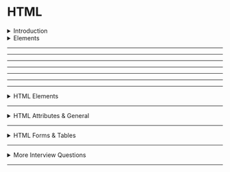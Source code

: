 # HTML

<details>
<summary>Introduction</summary>

### Introduction
**HTML** stands for **Hypertext Markup Language**

##### About HTML
* **HTML** stands for **Hypertext Markup Language**  
* **HTML** is used to create static web pages.
* Text Editor is the software for **HTML** coding.
* **HTML** file save with extension `.html`


##### HTML coding

**HTML** coding is a `Tag` based coding.

###### **HTML** Tags are two types  
    1. Container Tag : It has start Tag & End Tag.
    2. Empty Tag : It does not have an end tag.

`Container Tag`
   ```HTML
    <h1>Heading</h1>
    <p>Paragraph</p>
   ``` 

`Empty Tag`
 ```HTML
   <img src="image.png"/>
   <br/>
   <hr/>
   ``` 

* Attributes are used to give extra information to the html element.

* **HTML** elements tell the browser that how to display the content.

##### **HTML** document Structure  

An **HTML** document consists of three parts :
  1. DOCTYPE -> First Line containing HTML version information.
  2. Head Part -> html page configuration information. Head tag is for browser reading purpose
  3. Body part -> displaying content. Body tag is for client reading purpose

```HTML
<!DOCTYPE html>
<html>
  <head>
    Metadata elements
  </head>
  <body>
    content of webpage
  </body>
</html>
```

* **DOCKTYPE**  
  The doctype declaration tells the type/version of the HTML document to the browser.

* **Head Part**  
  The HTML head element is the container for the elements which provide extra information about the document (metadata).  
  It describes the properties of the document such as title, character set, style sheets, scripts, etc.

* **Body Part**  
  The HTML body element defines the main content of an HTML document that displays on the web page.

  It contains text content, paragraphs, headings, images, tables, links, videos, ...etc.

##### Element Syntax 
Element consist of a start tag, content, and end tag.

```HTML
<tag>Content</tag>
```

##### Attribute syntax
```HTML 
<tag attributeName="attributeValue">Content</tag>
```


##### Uses of **HTML**
* **Structuring web pages**  
   we can define the headings, paragraphs, and other contents of a web page.
* **Creating Hyperlinks**  
   we can navigate within the HTML document, to other web pages.
* **Embedding images and videos**  
   we can embed images and videos in the HTML document.

##### Advantages & Disadvantages of **HTML** 
* we can create only Static Web pages with HTML alone.
* By Combining HTML with CSS, we can create Responsive web pages.
* By Combining HTML with JavaScript, we can create dynamic web pages.


##### Difference between HTML and HTML5
HTML5 is more complete and easier than HTML4, it has lots of new tags like `<header>, <footer>, <navy>, <Audio>, <video>, <main>` ...etc.  
It also supports graphics. In the following image, we have described all the essential terms related to HTML and HTML5
</details>

<details>
<summary>Elements</summary>

### Elements

In general, HTML elements can be divide into two categories.
1. Block-Level Elements
2. Inline Elements

##### Block-Level Elements
These elements always start in a new line and take up the full width available. So, an HTML Block-Level element occupies the entire horizontal space of its parent element.
```HTML 
<h1>Heading</h1>
```

* h1
* p
* div

##### In-Line Elements
These elements do not start in a new line and only take up as much width as necessary.
```HTML
<p>I am <a href="http://www.google.com">Google</a> link</p>
```



##### Nested **HTML**
HTML elements can be nested.

It means that the HTML element can be placed inside another HTML element.

```HTML
<div>
  <h1>Heading</h1>
  <p>I am pragraph.</p>
</div>
```
</details>

</details>

---
---
---
---
---
---
---

<details>
<summary>HTML Elements</summary>

##### use of anchor element
We use the HTML anchor elements to navigate to other web resources or a specific HTML element within the HTML document. They are also called as Hyperlinks/ Links.

```HTML
<a href="URL">Content</a>
```

##### Heading & Paragraph Elements
**Heading**  
HTML defines six levels of headings.
HTML headings are defined with the h1 to h6 elements.

* The HTML h1 element defines the most important heading of an HTML document.
* The HTML h6 element defines the least important heading of an HTML document.


```HTML 
<h1>heading</h1>
<h2>heading</h2>
<h3>heading</h3>
<h4>heading</h4>
<h5>heading</h5>
<h6>heading</h6>
```

**Paragraph Element**  
The HTML p element defines the paragraph of an HTML document.
```Javascript
<p>I am Paragraph</p>
```


##### Difference between div & span Elements

**div**
The HTML div element is a block-level element

**span**
The HTML span element is an inline element

##### what is an HTML container Element
The HTML container element (div) defines a container. 

It can be used to wrap a group of elements and apply CSS styles to many elements at once.

##### What are HTML tags?
HTML Tags are like keywords that define how a web browser will format and display the content.

* With the help of tags, a web browser can distinguish between HTML elements and text.  
**Examples** : p, h1, br, hr, a, img, ul, ol, li, form, input, textarea, select, option



##### What is an HTML script element?
The HTML script element can be used to embed the JavaScript code.

It can contain scripting statements, or it points to an external script file through the src attribute.

```Javacsript
<script src="counter.js"></script>
```


##### How to add line breaks to an HTML paragraph element?
The HTML br element is used to add a line break to an HTML paragraph element. It breaks the text and continue it in the next line.

It is useful in writing poems, addresses, etc.
The HTML br element is a void element.
```Javascript
<h1 class="heading">
  Twinkle Twinkle Little Star
</h1>
<p>
  Twinkle, twinkle, little star, <br />
  How I wonder what you are! <br />
  Up above the world so high, <br />
  Like a diamond in the sky.
</p>
```

##### How to display images on the web page?
We can display images on the web page using the HTML img element.

Generally, the HTML img element requires two main HTML attributes.

src specifies the path to the image.

alt specifies an alternate text for the image.
```Javascript 
<img src="IMAGE_URL" alt="image" />
```

##### What are the attributes we can give to an HTML image element?
The attributes we can give to an HTML image element:  
src
alt
height
width
class, etc.

##### What is an HTML image element?
The HTML img element defines an Image.
```Javascript 
<img src="IMAGE_URL" alt="image" />
```

##### Does a hyperlink only apply to text?
We can use hyperlinks to text as well as images, buttons, etc.

```Javascript
<a href="link"> Link Text </a>
<a href="link"> <button>Click Here</button> </a>
<a href="link"> <img src="image.png" /> </a>
```

##### How to create a link in HTML and what is the HTML target attribute?

The HTML anchor element can be used to create the links on a web page.

It requires the HTML href attribute to specify the URL/ path of the page where the link goes to.
HTML target attribute:

The HTML target Attribute specifies where to open the linked web resource.

It can have the following values:

**_self** :	(Default value) It opens the document in the same window or tab as it was clicked.  
**_blank** :	It opens the document in a new window or tab.  
**_parent** :	It opens the document in a parent frame.  
**_top** :	It opens the document in a full-body window.


##### What is the difference between HTML anchor element and HTML link element?

* **HTML anchor element**  
  We use the HTML anchor element to navigate to other web resources or a specific element within the HTML document.

* **HTML link element**  
  We use the HTML link element to link the HTML and CSS files.

##### What is the difference between HTML script element and HTML link element?

* **HTML script element**
  We use the HTML script element to embed the JavaScript code to HTML file.
* **HTML link element** 
 We use the HTML link element to link the HTML and CSS files. 

##### What are the differences between the HTML ordered List and the HTML unordered List?

* **HTML ordered list**  
  It is created using the ol element.  
  It is a collection of related items that follow some order or have a sequence

* **HTML unordered list**
  It is created using the ul element.  
  It is a collection of related items that have no special order or sequence.

##### Explain types of lists in HTML?
There are three types of lists in HTML:

* Unordered list: It is used to group a set of related items in no particular order.

* Ordered list: It is used to group a set of related items in a specific order.

* Description list: It is used to display name/value pairs such as terms and definitions.


##### Explain the HTML hr (horizontal line) element?

The HTML hr element inserts a horizontal line and helps to separate the content.


##### Explain about the HTML block-level elements and inline elements?

**Block-level Elements**:

The HTML Block-level elements always start in a new line and take up the full width available. 

So, an HTML Block-level element occupies the entire horizontal space of its parent element.

Examples: HTML h1 element, HTML p element, HTML div element, etc.

**Inline Elements**:

The HTML Inline elements do not start in a new line and take up the content width.

Examples: HTML button element, HTML img element, HTML a element, etc.

##### Why Meta elements are used in HTML?

* Meta elements can contain information about character encoding, description, title of the document etc.  
* Meta elements are used to tell the browser about the page description, author of the template, character set, keywords, etc.  
* Meta elements are used for search engine optimization to tell the search engine about the page contents.


</details>

---

<details>
<summary>HTML Attributes & General</summary>

### HTML Attributes & General

##### href attribute

The HTML href attribute is the most important attribute of the HTML anchor element.

It specifies the URL/path of the page the link goes to.  
The value of the HTML href attribute is URL/path of the page where the link goes to.

##### class attribute

The HTML class attribute is used to specify a class name for an HTML element.

##### id attribute
The HTML id attribute specifies a unique id for an HTML element. The value of the id attribute must be unique within the HTML document.

* It can be used for styling an HTML element using CSS.  
* It is also used by JavaScript to access and manipulate the HTML elements with the specific id.

##### Name some of the attributes used in HTML?

class, 
id, 
href, 
src, 
for, 
width, 
height, 
name, 
alt, 
style, 
checked, 
type etc,...

##### What are the HTML attributes?

The HTML attributes provide additional information about HTML elements. 

They are always specified in the start tag.  
They usually come in name/value pairs like: name="value"  
Examples: src, style, alt, etc.



##### Difference between id & class

###### id 
The HTML id attribute specifies a unique id for an HTML element.  
It is used to apply styles to a single element.  
The id must be unique within the HTML document. There shouldn't be more than one element with the same id.  

###### class
The HTML class attribute specifies a class name for an HTML element.  
It is used to apply styles to multiple elements with the class name.  
One or more HTML elements can have the same class name.  

##### Can multiple HTML elements have the same id?
No. There shouldn't be more than one HTML element with the same id.

The id must be unique within the HTML document.

##### Can we use the HTML p element inside an HTML span element?  
The HTML span element is an inline element, which should contain only other inline elements.

So as span is an inline element and p is a block-level element, we can't use the p element inside a span element.

Note
Not all the HTML inline elements should contain only other inline elements. There are few exceptions for it. Example: HTML anchor element, etc.  

##### What is the difference between HTML and JavaScript?
JavaScript is a programming language that makes web pages more interactive and dynamic.  
HTML is a markup language that is used to describe the structure and layout of web pages.  

##### What is a viewport?
**Viewport**: The browser's viewport is the area of the window in which web content can be seen.

##### differences between HTML and Python?
**Python**  
Python is an interpreted, object-oriented, high-level programming language.  
It is generally used to instruct a computer to perform certain actions on an input and return an output.  

**HTML**  

HTML is a markup language that is used to describe the structure and layout of web pages.  
It is generally used to format the output (How to appear on a website).  	

</details>

---

<details>
<summary>HTML Forms & Tables</summary>

#### HTML Forms & Tables

##### Explain HTML form element?

The HTML form element can be used to create HTML forms. It is a container that can contain different types of elements like,

* input
* label
* select
* textarea
* button
* fieldset
* legend
* data list
* output
* option
* optgroup, etc.

##### What are forms and how to create forms in HTML?
The form is used to collect the user inputs. HTML provides a form element to create forms.  

```Javascrip 
<form action="/submit_data.php">
  <label>Enter your name: </label>
  <input type="text" name="name" />
  <label>Enter Mobile number </label>
  <input type="number" name="mobile_no" />
  <input type="submit" value="Submit" />
</form>
```

##### What is checkbox and how to use checkbox?
To define a Checkbox, We need to specify the HTML type attribute with the value checkbox for an HTML input element.

```Javascript 
<input type="checkbox" id="vehicle1" name="vehicle1" value="Bike1" />
<input type="checkbox" id="vehicle2" name="vehicle2" value="Bike2" />
```

##### What are the differences between the HTML checkbox and radio input elements?

##### HTML radio input element:

* It is used when only one option to be selected out of several available options.  
* It is created by using an HTML input element with the type attribute value is set to radio.

##### HTML checkbox input element:

* It is used when more than one option to be selected out of several available options.  
* It is also created by using the HTML input element with the type attribute value is set to checkbox.  


##### What is an HTML checked attribute?

The HTML checked attribute specifies that an input element should be pre-selected (checked) when the page loads.  

```HTML
<input type="radio" id="genderMale" value="Male" name="gender" checked />
```

##### How to create a combobox in HTML?
The HTML select element is used to create a combobox or drop-down list of options. 

The HTML option element should be inside the HTML select element for defining options in the drop-down list.

```HTML
<select>
  <option>option1</option>
  <option>option2</option>
</select>
```
</details>

---

<details>
<summary>More Interview Questions</summary>

</details>


---